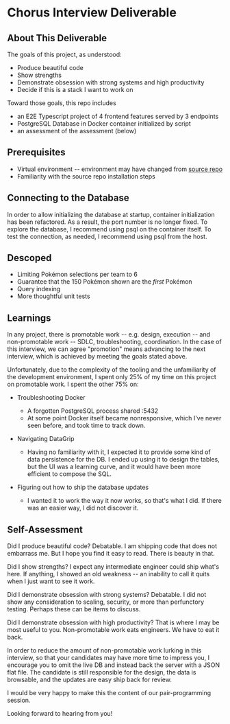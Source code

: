 # Chorus Interview Deliverable

## About This Deliverable

The goals of this project, as understood:
- Produce beautiful code
- Show strengths
- Demonstrate obsession with strong systems and high productivity
- Decide if this is a stack I want to work on

Toward those goals, this repo includes
- an E2E Typescript project of 4 frontend features served by 3 endpoints
- PostgreSQL Database in Docker container initialized by script
- an assessment of the assessment (below)

## Prerequisites

- Virtual environment -- environment may have changed from [source repo](https://github.com/ChorusInnovations/engineering-interview/tree/main) 
- Familiarity with the source repo installation steps

## Connecting to the Database

In order to allow initializing the database at startup, container initialization has been refactored. As a result, the port number is no longer fixed. To explore the database, I recommend using psql on the container itself. To test the connection, as needed, I recommend using psql from the host.

## Descoped

- Limiting Pokémon selections per team to 6
- Guarantee that the 150 Pokémon shown are the *first* Pokémon
- Query indexing
- More thoughtful unit tests

## Learnings

In any project, there is promotable work -- e.g. design, execution -- and non-promotable work -- SDLC, troubleshooting, coordination. In the case of this interview, we can agree "promotion" means advancing to the next interview, which is achieved by meeting the goals stated above. 

Unfortunately, due to the complexity of the tooling and the unfamiliarity of the development environment, I spent only 25% of my time on this project on promotable work. I spent the other 75% on:

- Troubleshooting Docker
    - A forgotten PostgreSQL process shared :5432
    - At some point Docker itself became nonresponsive, which I've never seen before, and took time to track down.

- Navigating DataGrip
    - Having no familiarity with it, I expected it to provide some kind of data persistence for the DB. I ended up using it to design the tables, but the UI was a learning curve, and it would have been more efficient to compose the SQL.  

- Figuring out how to ship the database updates
     - I wanted it to work the way it now works, so that's what I did. If there was an easier way, I did not discover it.

## Self-Assessment

Did I produce beautiful code? Debatable. I am shipping code that does not embarrass me. But I hope you find it easy to read. There is beauty in that.

Did I show strengths? I expect any intermediate engineer could ship what's here. If anything, I showed an old weakness -- an inability to call it quits when I just want to see it work.

Did I demonstrate obsession with strong systems? Debatable. I did not show any consideration to scaling, security, or more than perfunctory testing. Perhaps these can be items to discuss.

Did I demonstrate obsession with high productivity? That is where I may be most useful to you. Non-promotable work eats engineers. We have to eat it back.

In order to reduce the amount of non-promotable work lurking in this interview, so that your candidates may have more time to impress you, I encourage you to omit the live DB and instead back the server with a JSON flat file. The candidate is still responsible for the design, the data is browsable, and the updates are easy ship back for review.

I would be very happy to make this the content of our pair-programming session.

Looking forward to hearing from you!
